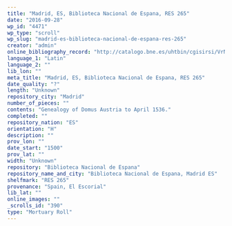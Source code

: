```yaml
---
title: "Madrid, ES, Biblioteca Nacional de Espana, RES 265"
date: "2016-09-28"
wp_id: "4471"
wp_type: "scroll"
wp_slug: "madrid-es-biblioteca-nacional-de-espana-res-265"
creator: "admin"
online_bibliography_record: "http://catalogo.bne.es/uhtbin/cgisirsi/VrNCacvJ0H/BNMADRID/14510054/9"
language_1: "Latin"
language_2: ""
lib_lon: ""
meta_title: "Madrid, ES, Biblioteca Nacional de Espana, RES 265"
date_quality: "?"
length: "Unknown"
repository_city: "Madrid"
number_of_pieces: ""
contents: "Genealogy of Domus Austria to April 1536."
completed: ""
repository_nation: "ES"
orientation: "H"
description: ""
prov_lon: ""
date_start: "1500"
prov_lat: ""
width: "Unknown"
repository: "Biblioteca Nacional de Espana"
repository_name_and_city: "Biblioteca Nacional de Espana, Madrid ES"
shelfmark: "RES 265"
provenance: "Spain, El Escorial"
lib_lat: ""
online_images: ""
_scrolls_id: "390"
type: "Mortuary Roll"
---
```



